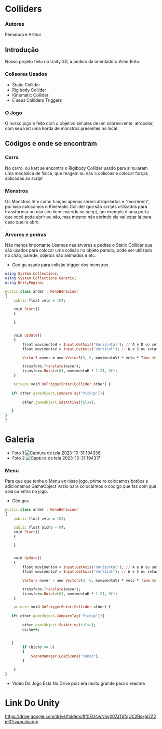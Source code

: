 # Colliders

### Autores
Fernanda e Arthur

## Introdução 
Nosso projeto feito no Unity 3D, a pedido da orientadora Aline Brito.

### Colisores Usados 

* Static Collider
* Rigibody Collider 
* Kinematic Collider
* E seus Colliders Triggers 


### O Jogo 
O nosso jogo é feito com o objetivo simples de um sobrevivente, atropelar, com seu kart uma horda de monstros presentes no local.

## Códigos e onde se encontram 

### Carro 
No carro, ou kart se encontra o Rigibody Collider usado para simularam uma mecânica de física, que reagem ou não a colisões e colocar forças aplicadas ao script


### Monstros 
Os Monstros têm como função apenas serem atropelados e "morrerem", por isso colocamos o Kinematic Collider que são scripts utilizados para transformar ou não seu item inserido no script, um exemplo é uma porta que você pode abrir ou não, mas mesmo não abrindo ela vai estar lá para caso queira abrir.


### Árvores e pedras 
Não menos importante Usamos nas árvores e pedras o Static Collider que são usados para colocar uma colisão no objeto parado, pode ser utilizado no chão, parede, objetos não animados e etc.


* Codigo usado para colisão trigger dos monstros 
```ruby 
using System.Collections;
using System.Collections.Generic;
using UnityEngine;

public class andar : MonoBehaviour
{
    public float velo = 10f;

    void Start()
    {

    }


    void Update()
    {
        float movimentoH = Input.GetAxis("Horizontal"); // A e D ou setas esquerda/direita
        float movimentoV = Input.GetAxis("Vertical"); // W e S ou setas cima/baixo

        Vector3 mover = new Vector3(0, 0, movimentoV) * velo * Time.deltaTime;

        transform.Translate(mover);
        transform.Rotate(0f, movimentoH * 1.2f, 0f);
    }

    private void OnTriggerEnter(Collider other) {
   
   if( other.gameObject.CompareTag("PickUp")){
       
        other.gameObject.SetActive(false);

   } 
}
}
```


# Galeria
* Foto 1
![Captura de tela 2023-10-31 194336](https://github.com/Fernanda-Marcelino/colliders/assets/128320607/33bf4dfe-8709-4a11-bfa2-4439dd50eaa0)
* Foto 2
![Captura de tela 2023-10-31 194317](https://github.com/Fernanda-Marcelino/colliders/assets/128320607/9ce92556-969a-4b70-b508-7f15457127f4)

### Menu 
Para que que tenha o Menu en nisso jogo, primeiro colocamos botões e adicionamos GameObject Vazio para colocarmos o código que faz com que saia ou entra no jogo.

* Códigos
```ruby 
public class andar : MonoBehaviour
{
    public float velo = 10f;

    public float bicho = 0f;
    void Start()
    {

    }


    void Update()
    {
        float movimentoH = Input.GetAxis("Horizontal"); // A e D ou setas esquerda/direita
        float movimentoV = Input.GetAxis("Vertical"); // W e S ou setas cima/baixo

        Vector3 mover = new Vector3(0, 0, movimentoV) * velo * Time.deltaTime;

        transform.Translate(mover);
        transform.Rotate(0f, movimentoH * 1.2f, 0f);
    }

    private void OnTriggerEnter(Collider other) {
   
   if( other.gameObject.CompareTag("PickUp")){
       
        other.gameObject.SetActive(false);
        bicho++;
          

   }
        if (bicho == 8)
        {
            SceneManager.LoadScene("cena3");
        }

    }
}


```

* Vídeo Do Jogo Esta No Drive pois era muito grande para o readme



# Link Do Unity
https://drive.google.com/drive/folders/1lf0EU4wNhg207JT9fqUC2BsxgI2Z2je0?usp=sharing
